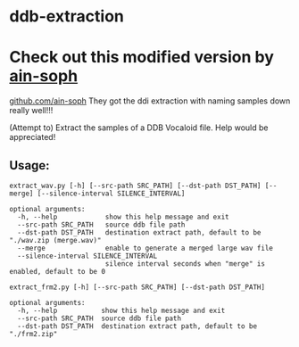 # ddb-extraction

# Check out this modified version by [ain-soph](https://github.com/ain-soph)
[github.com/ain-soph](https://github.com/ain-soph/ddb-extraction)
They got the ddi extraction with naming samples down really well!!!

(Attempt to) Extract the samples of a DDB Vocaloid file. Help would be appreciated!

## Usage:

```
extract_wav.py [-h] [--src-path SRC_PATH] [--dst-path DST_PATH] [--merge] [--silence-interval SILENCE_INTERVAL]

optional arguments:
  -h, --help            show this help message and exit
  --src-path SRC_PATH   source ddb file path
  --dst-path DST_PATH   destination extract path, default to be "./wav.zip (merge.wav)"
  --merge               enable to generate a merged large wav file
  --silence-interval SILENCE_INTERVAL
                        silence interval seconds when "merge" is enabled, default to be 0
```


```
extract_frm2.py [-h] [--src-path SRC_PATH] [--dst-path DST_PATH]

optional arguments:
  -h, --help           show this help message and exit
  --src-path SRC_PATH  source ddb file path
  --dst-path DST_PATH  destination extract path, default to be "./frm2.zip"     
```
